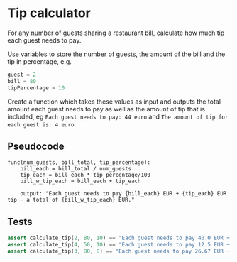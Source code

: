 # Tip calculator

For any number of guests sharing a restaurant bill, calculate how much tip each guest needs to pay.

Use variables to store the number of guests, the amount of the bill and the tip in percentage, e.g.

```python
guest = 2
bill = 80
tipPercentage = 10
```

Create a function which takes these values as input and outputs the total amount each guest needs to pay as well as the amount of tip that is included, eg `Each guest needs to pay: 44 euro` and `The amount of tip for each guest is: 4 euro`.

## Pseudocode

```pseudo
func(num_guests, bill_total, tip_percentage):
	bill_each = bill_total / num_guests
	tip_each = bill_each * tip_percentage/100
	bill_w_tip_each = bill_each + tip_each
	
	output: "Each guest needs to pay {bill_each} EUR + {tip_each} EUR tip — a total of {bill_w_tip_each} EUR."
```

## Tests

```python
assert calculate_tip(2, 80, 10) == "Each guest needs to pay 40.0 EUR + 4.0 EUR tip — a total of 44.0 EUR."
assert calculate_tip(4, 50, 10) == "Each guest needs to pay 12.5 EUR + 1.25 EUR tip — a total of 13.75 EUR (rounded to 14)."
assert calculate_tip(3, 80, 8) == "Each guest needs to pay 26.67 EUR + 2.13 EUR tip — a total of 28.8 EUR (rounded to 29)."
```
